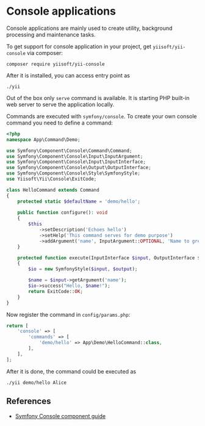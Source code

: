 # Console applications

Console applications are mainly used to create utility, background processing and maintenance tasks.

To get support for console application in your project, get `yiisoft/yii-console` via composer:


```
composer require yiisoft/yii-console
```

After it is installed, you can access entry point as

```
./yii
```

Out of the box only `serve` command is available. It is starting PHP built-in web server to serve the application locally.

Commands are executed with `symfony/console`. To create your own console command you need to define a command:

```php
<?php
namespace App\Command\Demo;

use Symfony\Component\Console\Command\Command;
use Symfony\Component\Console\Input\InputArgument;
use Symfony\Component\Console\Input\InputInterface;
use Symfony\Component\Console\Output\OutputInterface;
use Symfony\Component\Console\Style\SymfonyStyle;
use Yiisoft\Yii\Console\ExitCode;

class HelloCommand extends Command
{
    protected static $defaultName = 'demo/hello';
    
    public function configure(): void
    {
        $this
            ->setDescription('Echoes hello')
            ->setHelp('This command serves for demo purpose')
            ->addArgument('name', InputArgument::OPTIONAL, 'Name to greet', 'anonymous');
    }

    protected function execute(InputInterface $input, OutputInterface $output): int
    {
        $io = new SymfonyStyle($input, $output);

        $name = $input->getArgument('name');
        $io->success("Hello, $name!");
        return ExitCode::OK;
    }
}
```

Now register the command in `config/params.php`:

```php
return [
    'console' => [
        'commands' => [
            'demo/hello' => App\Demo\HelloCommand::class,
        ],
    ],    
];
```

After it is done, the command could be executed as

```
./yii demo/hello Alice
```


## References

- [Symfony Console component guide](https://symfony.com/doc/current/components/console.html)
